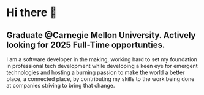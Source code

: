 # Hi there 👋

## Graduate @Carnegie Mellon University. Actively looking for 2025 Full-Time opportunties.

I am a software developer in the making, working hard to set my foundation in professional tech development while developing a keen eye for emergent technologies and hosting a burning passion to make the world a better place, a connected place, by contributing my skills to the work being done at companies striving to bring that change.

